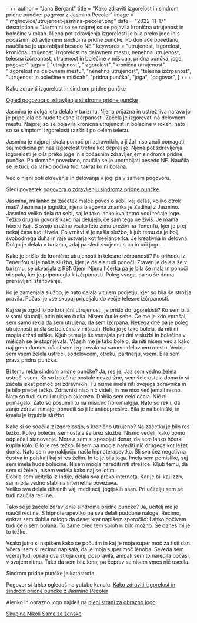 +++
author = "Jana Bergant"
title = "Kako zdraviti izgorelost in sindrom pridne punčke: pogovor z Jasmino Pecoler"
image = "img/novice/utrujenost-jasmina-pecoler.png"
date = "2022-11-17"
description = "Jasmnini so se najprej so se pojavila kronična utrujenost in bolečine v rokah. Njena pot zdravljenja izgorelosti je bila preko joge in s počasnim zdravljenjem sindroma pridne punčke. Po domače povedano, naučila se je uporabljati besedo NE."
keywords = "utrujenost, izgorelost, kronična utrujenost, izgorelost na delovnem mestu, nenehna utrujenost, telesna izčrpanost, utrujenost in bolečine v mišicah, pridna punčka, joga, pogovor"
tags = [
    "utrujenost",
    "izgorelost",
    "kronična utrujenost",
    "izgorelost na delovnem mestu",
    "nenehna utrujenost",
    "telesna izčrpanost",
    "utrujenost in bolečine v mišicah",
    "pridna punčka",
    "joga",
    "pogovor",
]
+++

Kako zdraviti izgorelost in sindrom pridne punčke 

<a href="https://www.youtube.com/watch?v=gfB7ls_ewnM" class="pogovorjasminapecoler youtube">Ogled pogovora o zdravljenju sindroma pridne punčke</a>

Jasmina je dolga leta delala v turizmu. Njena prijazna in ustrežljiva narava jo je pripeljala do hude telesne izčrpanosti. Začela je izgorevati na delovnem mestu. Najprej so se pojavila kronična utrujenost in bolečine v rokah, nato so se simptomi izgorelosti razširili po celem telesu.

Jasmina je najprej iskala pomoč pri zdravnikih, a ji žal niso znali pomagati, saj medicina pri nas izgorelost tretira kot depresijo. Njena pot zdravljenja izgorelosti je bila preko joge in s počasnim zdravljenjem sindroma pridne punčke. Po domače povedano, naučila se je uporabljati besedo NE. Naučila se je tudi, da lahko počiva tudi takrat ko ni bolana. 

Več o njeni poti okrevanja in delovanja v jogi pa v samem pogovoru.


Sledi povzetek <a href="https://www.youtube.com/watch?v=gfB7ls_ewnM" class="pogovorjasminapecoler youtube">pogovora o zdravljenju sindroma pridne punčke</a>.


Jasmina, mi lahko za začetek malce poveš o sebi, kaj delaš, koliko otrok maš?
Jasmina je jogistka, njena blagovna znamka je Zadihaj z Jasmino. Jasmina veliko dela na sebi, saj le tako lahko kvalitetno vodi tečaje joge. Težko drugim govoriš kako naj delujejo, če sam tega ne živiš. 
Je mama hčerki Kaji.
S svojo družino vsako leto zimo preživi na Tenerifu, kjer je prej nekaj časa tudi živela. Po vrnitvi si je našla službo, kljub temu da je bolj svobodnega duha in raje ustvarja kot freelancerka. Je kreativna in delovna.
Dolgo je delala v turizmu, zdaj pa sledi svojemu srcu in uči jogo.



Kako je prišlo do kronične utrujenosti in telesne izčrpanosti?
Po prihodu iz Tenerifou si je našla službo, kjer je delala tudi ponoči. Zraven je delala še v turizmu, se ukvarjala z RBNGjem.  Njena hčerka pa je bila še mala in ponoči ni spala, ker je pripomoglo k izčrpanosti. Poleg vsega, pa so še doma prenavljani stanovanje.

Ko je zamenjala službo, je nato delala v tujem podjetju, kjer so bila še strožja pravila. Počasi je vse skupaj pripeljalo do večje telesne izčrpanosti. 


Kaj se je zgodilo po kronični utrujenosti, je prišlo do izgorelosti?
Ko sem bila v sami situaciji, nitin nisem čutila. Nisem čutile sebe. Če me je kdo vprašal, sem samo rekla da sem utrujena, da sem izčrpana. Nekega dne pa je poleg utrujenosti prišla še bolečina v mišicah. Roka jo je tako bolela, da niti ni mogla držati miške. Kljub temu je še vstrajala pet dni v službi in bolečina v mišicah se je stopnjevala. Včasih me je tako bolelo, da niti nisem vedla kako naj grem domov.
očasi sem izgorevala na samem delovnem mestu.
Vedno sem vsem želela ustreči, sodelovcem, otroku, partnerju, vsem. Bila sem prava pridna punčka.


Bi temu rekla sindrom pridne punčke?
Ja, res je. Jaz sem vedno želela ustreči vsem. Ko so bolečine postale nevzdržne, sem šele ostala doma in si začela iskat pomoč pri zdravnikih. Tu nisme imela niti svojega zdravnika in je bilo precej težko. Zdravniki niso nič videli, in me niso več jemali resno. Nato so tudi sumili multiplo sklerozo. Dobila sem celo očala. Nič ni pomagalo. Zato so posumili tu na mišično fibromialgija. Nato so rekli, da zanjo zdravil nimajo, ponudili so ji le antidepresive. Bila je na bolniški, in kmalu je izgubila službo.



Kako si se soočila z izgorelostjo, s kronično utrujeno?
Na začetku je bilo res težko. Poleg bolečin, sem ostala še brez službe. Nismo vedeli, kako bomo odplačali stanovanje. Morala sem si sposojati denar, da sem lahko hčerki kupila kolo. Bilo je res težko. Nisem pa mogla narediti nič drugega kot ležat doma.
Nato sem po naključju našla hipnoterapevtko. Šli sva čez negativna čustva in poiskali kaj si res želim. In to je bila joga. Imela sem pomislike, saj sem imela hude bolečine. Nisem mogla narediti niti strešice. Kljub temu, da sem si želela, nisem vedela kako naj se lotim.  
Dobila sem učitelja iz Indije, delala sva preko interneta. Kar je bil kaj izziv, saj ni bila vedno stabilna internetna povezava.  
Veliko sva delala dihalnih vaj, meditacij, jogijskih asan. 
Pri učitelju sem se tudi naučila reci ne.    


Tako se je začelo zdravljenje sindroma pridne punčke?
Ja, učitelj me je naučil reci ne. S hipnoterapevtko pa sva delali podobne naloge. Recimo, enkrat sem dobila nalogo da deset krat napišem sporočilo: Lahko počivam tudi če nisem bolana. To zame pred tem sploh ni bilo možno. Še danes mi je to težko.

Vsako jutro si napišem kako se počutim in kaj je moja super moč za tisti dan. Včeraj sem si recimo napisala, da je moja super moč lenoba. Seveda sem včeraj tudi oprala dva stroja cunj, pospravila, ampak sem to  naredila počasi, v svojem ritmu. Tako da sem bila lena, pa čeprav se nisem vmes nič usedla. 

Sindrom pridne punčke je katastrofa. 



Pogovor si lahko ogledaš na yutube kanalu:
<a href="https://youtu.be/VcWP1s52Q-0" class="pogovorjasminapecoler youtube">Kako zdraviti izgorelost in sindrom pridne punčke z Jasmino Pecoler</a>


Alenko in obrazno jogo najdeš na [njeni strani za obrazno jogo](https://www.facebook.com/profile.php?id=100063538210772): 


<a href="https://www.facebook.com/groups/467001988199005" class="nikolisama">Skupina Nikoli Sama za ženske</a>